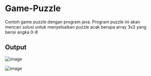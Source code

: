 # Game-Puzzle

Contoh game puzzle dengan program java. Program puzzle ini akan mencari solusi untuk menyelsaikan puzzle acak berupa array 3x3 yang berisi angka 0-8

## Output 

![image](https://user-images.githubusercontent.com/52452132/121354849-7f4da780-c959-11eb-9d47-dc50b6e01dd3.png)

![image](https://user-images.githubusercontent.com/52452132/121354916-8e345a00-c959-11eb-88c3-eb17c56b5d53.png)
